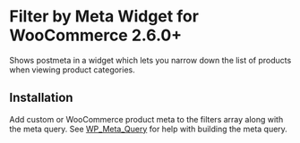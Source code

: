 # Filter by Meta Widget for WooCommerce 2.6.0+

Shows postmeta in a widget which lets you narrow down the list of products when viewing product categories.

## Installation

Add custom or WooCommerce product meta to the filters array along with the meta query. See [WP_Meta_Query](https://codex.wordpress.org/Class_Reference/WP_Meta_Query) for help with building the meta query.
